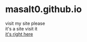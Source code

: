 # masalt0.github.io
visit my site please
<br>
it's a site visit it
<br>
<a href="masalt0.github.io">it's right here</a>

